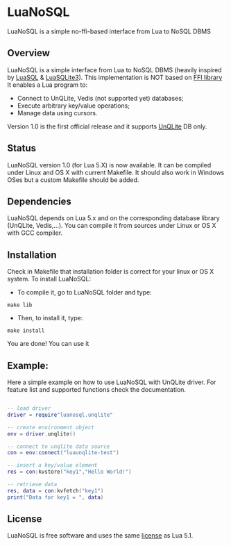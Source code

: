 # LuaNoSQL
LuaNoSQL is a simple no-ffi-based interface from Lua to NoSQL DBMS

## Overview

LuaNoSQL is a simple interface from Lua to NoSQL DBMS (heavily inspired by [LuaSQL](http://keplerproject.github.io/luasql/doc/us/) & [LuaSQLite3](http://lua.sqlite.org/index.cgi/index)). 
This implementation is NOT based on [FFI library](http://luajit.org/ext_ffi.html)
It enables a Lua program to:
 * Connect to UnQLite, Vedis (not supported yet) databases;
 * Execute arbitrary key/value operations;
 * Manage data using cursors.
 
Version 1.0 is the first official release and it supports [UnQLite](http://unqlite.org) DB only. 


## Status

LuaNoSQL version 1.0 (for Lua 5.X) is now available. 
It can be compiled under Linux and OS X with current Makefile.
It should also work in Windows OSes but a custom Makefile should be added.


## Dependencies

LuaNoSQL depends on Lua 5.x and on the corresponding database library (UnQLite, Vedis,...).
You can compile it from sources under Linux or OS X with GCC compiler.

## Installation

Check in Makefile that installation folder is correct for your linux or OS X system.
To install LuaNoSQL:
 * To compile it, go to LuaNoSQL folder and type:
 ```
 make lib
 ```

 * Then, to install it, type:
 ```
 make install
 ```
 
 You are done! You can use it


## Example:

Here a simple example on how to use LuaNoSQL with UnQLite driver.
For feature list and supported functions check the documentation.

```lua

-- load driver
driver = require"luanosql.unqlite"

-- create environment object
env = driver.unqlite()

-- connect to unqlite data source
con = env:connect("luaunqlite-test")

-- insert a key/value element
res = con:kvstore("key1","Hello World!")

-- retrieve data
res, data = con:kvfetch("key1")
print("Data for key1 = ", data)

```
 
 
## License

LuaNoSQL is free software and uses the same [license](https://github.com/hcsturix74/LuaNoSQL/blob/master/LICENSE)
as Lua 5.1.



